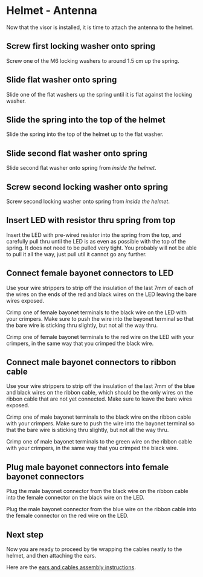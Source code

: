# Helmet - Antenna

Now that the visor is installed, it is time to attach the antenna to the helmet.

## Screw first locking washer onto spring

Screw one of the M6 locking washers to around 1.5 cm up the spring.

## Slide flat washer onto spring

Slide one of the flat washers up the spring until it is flat against the locking washer.

## Slide the spring into the top of the helmet

Slide the spring into the top of the helmet up to the flat washer.

## Slide second flat washer onto spring

Slide second flat washer onto spring from *inside the helmet*.

## Screw second locking washer onto spring

Screw second locking washer onto spring from *inside the helmet*.

## Insert LED with resistor thru spring from top

Insert the LED with pre-wired resistor into the spring from the top, and carefully pull thru until the LED is as even as possible with the top of the spring. It does not need to be pulled very tight. You probably will not be able to pull it all the way, just pull util it cannot go any further.

## Connect female bayonet connectors to LED

Use your wire strippers to strip off the insulation of the last 7mm of each of the wires on the ends of the red and black wires on the LED leaving the bare wires exposed.

Crimp one of female bayonet terminals to the black wire on the LED with your crimpers. Make sure to push the wire into the bayonet terminal so that the bare wire is sticking thru slightly, but not all the way thru.

Crimp one of female bayonet terminals to the red wire on the LED with your crimpers, in the same way that you crimped the black wire.

## Connect male bayonet connectors to ribbon cable

Use your wire strippers to strip off the insulation of the last 7mm of the blue and black wires on the ribbon cable, which should be the only wires on the ribbon cable that are not yet connected. Make sure to leave the bare wires exposed.

Crimp one of male bayonet terminals to the black wire on the ribbon cable with your crimpers. Make sure to push the wire into the bayonet terminal so that the bare wire is sticking thru slightly, but not all the way thru.

Crimp one of male bayonet terminals to the green wire on the ribbon cable with your crimpers, in the same way that you crimped the black wire.

## Plug male bayonet connectors into female bayonet connectors

Plug the male bayonet connector from the black wire on the ribbon cable into the female connector on the black wire on the LED.

Plug the male bayonet connector from the blue wire on the ribbon cable into the female connector on the red wire on the LED.

## Next step

Now you are ready to proceed by tie wrapping the cables neatly to the helmet, and then attaching the ears.

Here are the [ears and cables assembly instructions](./ears-cables.md).
